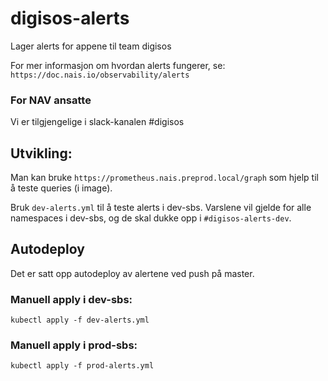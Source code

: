 # digisos-alerts

Lager alerts for appene til team digisos

For mer informasjon om hvordan alerts fungerer, se: 
`https://doc.nais.io/observability/alerts`

### For NAV ansatte
Vi er tilgjengelige i slack-kanalen #digisos

## Utvikling:
Man kan bruke `https://prometheus.nais.preprod.local/graph` som hjelp til å teste queries (i image).

Bruk `dev-alerts.yml` til å teste alerts i dev-sbs. Varslene vil gjelde for alle namespaces i dev-sbs, og de skal dukke opp i `#digisos-alerts-dev`.

## Autodeploy
Det er satt opp autodeploy av alertene ved push på master.

### Manuell apply i dev-sbs:
`kubectl apply -f dev-alerts.yml`

### Manuell apply i prod-sbs:
`kubectl apply -f prod-alerts.yml`
